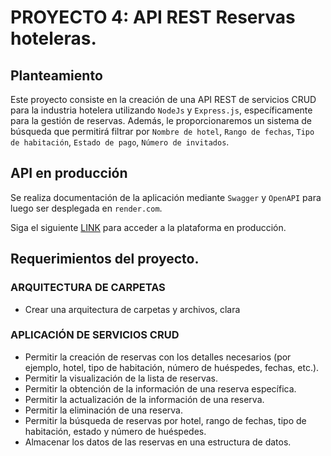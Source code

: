 # PROYECTO 4: API REST Reservas hoteleras.

## Planteamiento

Este proyecto consiste en la creación de una API REST de servicios CRUD para la industria hotelera utilizando `NodeJs` y `Express.js`, específicamente para la gestión de reservas. Además, le proporcionaremos un sistema de búsqueda que permitirá filtrar por `Nombre de hotel`, `Rango de fechas`, `Tipo de habitación`, `Estado de pago`, `Número de invitados`.

## API en producción

Se realiza documentación de la aplicación mediante `Swagger` y `OpenAPI` para luego ser desplegada en `render.com`.

Siga el siguiente [LINK](https://bcudd-proyectom4-bookingapi.onrender.com/api-doc/) para acceder a la plataforma en producción.

## Requerimientos del proyecto.

### ARQUITECTURA DE CARPETAS

 - Crear una arquitectura de carpetas y archivos, clara

### APLICACIÓN DE SERVICIOS CRUD

 - Permitir la creación de reservas con los detalles necesarios (por ejemplo, hotel, tipo de habitación, número de huéspedes, fechas, etc.).
 - Permitir la visualización de la lista de reservas.
 - Permitir la obtención de la información de una reserva específica.
 - Permitir la actualización de la información de una reserva.
 - Permitir la eliminación de una reserva.
 - Permitir la búsqueda de reservas por hotel, rango de fechas, tipo de habitación, estado y número de huéspedes.
 - Almacenar los datos de las reservas en una estructura de datos.